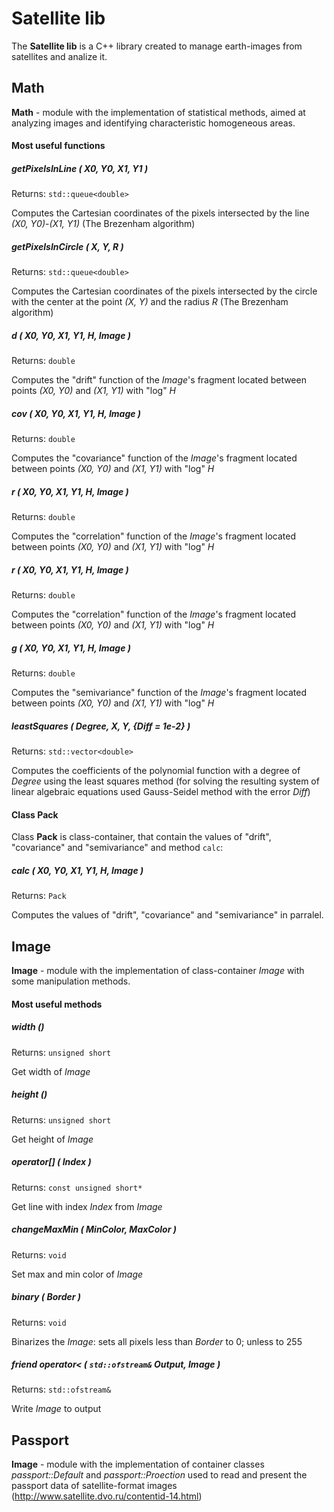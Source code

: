# Satellite lib

The **Satellite lib** is a C++ library created to manage earth-images from satellites and analize it.

## Math

**Math** - module with the implementation of statistical methods, aimed at analyzing images and identifying characteristic homogeneous areas.

#### Most useful functions

##### getPixelsInLine ( X0, Y0, X1, Y1 )

Returns: ``std::queue<double>``

Computes the Cartesian coordinates of the pixels intersected by the line *(X0, Y0)*-*(X1, Y1)* (The Brezenham algorithm)

##### getPixelsInCircle ( X, Y, R )

Returns: ``std::queue<double>``

Computes the Cartesian coordinates of the pixels intersected by the circle with the center at the point *(X, Y)* and the radius *R* (The Brezenham algorithm)

##### d ( X0, Y0, X1, Y1, H, Image )

Returns: ``double``

Computes the "drift" function of the *Image*'s fragment located between points *(X0, Y0)* and *(X1, Y1)* with "log" *H*

##### cov ( X0, Y0, X1, Y1, H, Image )

Returns: ``double``

Computes the "covariance" function of the *Image*'s fragment located between points *(X0, Y0)* and *(X1, Y1)* with "log" *H*

##### r ( X0, Y0, X1, Y1, H, Image )

Returns: ``double``

Computes the "correlation" function of the *Image*'s fragment located between points *(X0, Y0)* and *(X1, Y1)* with "log" *H*

##### r ( X0, Y0, X1, Y1, H, Image )

Returns: ``double``

Computes the "correlation" function of the *Image*'s fragment located between points *(X0, Y0)* and *(X1, Y1)* with "log" *H*

##### g ( X0, Y0, X1, Y1, H, Image )

Returns: ``double``

Computes the "semivariance" function of the *Image*'s fragment located between points *(X0, Y0)* and *(X1, Y1)* with "log" *H*

##### leastSquares ( Degree, X, Y, {Diff = 1e-2} )

Returns: ``std::vector<double>``

Computes the coefficients of the polynomial function with a degree of *Degree* using the least squares method (for solving the resulting system of linear algebraic equations used Gauss-Seidel method with the error *Diff*)

#### Class Pack

Class **Pack** is class-container, that contain the values of "drift", "covariance" and "semivariance" and method ``calc``:

##### calc ( X0, Y0, X1, Y1, H, Image )

Returns: ``Pack``

Computes the values of "drift", "covariance" and "semivariance" in parralel.

## Image

**Image** - module with the implementation of class-container *Image* with some manipulation methods.

#### Most useful methods

##### width ()

Returns: ``unsigned short``

Get width of *Image*

##### height ()

Returns: ``unsigned short``

Get height of *Image*

##### operator[] ( Index )

Returns: ``const unsigned short*``

Get line with index *Index* from *Image*

##### changeMaxMin ( MinColor, MaxColor )

Returns: ``void``

Set max and min color of *Image*

##### binary ( Border )

Returns: ``void``

Binarizes the *Image*: sets all pixels less than *Border* to 0; unless to 255

##### friend operator< ( ``std::ofstream&`` Output, Image )

Returns: ``std::ofstream&``

Write *Image* to output

## Passport

**Image** - module with the implementation of container classes *passport::Default* and *passport::Proection* used to read and present the passport data of satellite-format images (http://www.satellite.dvo.ru/contentid-14.html)
